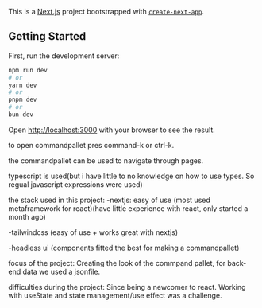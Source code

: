 This is a [Next.js](https://nextjs.org/) project bootstrapped with [`create-next-app`](https://github.com/vercel/next.js/tree/canary/packages/create-next-app).

## Getting Started

First, run the development server:

```bash
npm run dev
# or
yarn dev
# or
pnpm dev
# or
bun dev
```

Open [http://localhost:3000](http://localhost:3000) with your browser to see the result.

to open commandpallet pres command-k or ctrl-k.

the commandpallet can be used to navigate through pages.

typescript is used(but i have little to no knowledge on how to use types. So regual javascript expressions were used)

the stack used in this project:
-nextjs: easy of use (most used metaframework for react)(have little experience with react, only started a month ago)

-tailwindcss (easy of use + works great with nextjs)

-headless ui (components fitted the best for making a commandpallet)


focus of the project:
Creating the look of the commpand pallet, for back-end data we used a jsonfile.

difficulties during the project:
Since being a newcomer to react. Working with useState and state management/use effect was a challenge.




